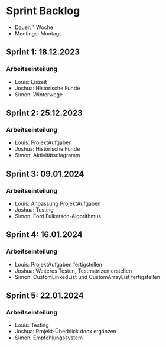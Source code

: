 # Sprint Backlog

- Dauer: 1 Woche
- Meetings: Montags

## Sprint 1: 18.12.2023
### Arbeitseinteilung
- Louis: Eiszeit
- Joshua: Historische Funde
- Simon: Winterwege


## Sprint 2: 25.12.2023
### Arbeitseinteilung
- Louis: ProjektAufgaben
- Joshua: Historische Funde
- Simon: Aktivitätsdiagramm

## Sprint 3: 09.01.2024
### Arbeitseinteilung
- Louis: Anpassung ProjektAufgaben
- Joshua: Testing
- Simon: Ford Fulkerson-Algorithmus

## Sprint 4: 16.01.2024
### Arbeitseinteilung
- Louis: ProjektAufgaben fertigstellen
- Joshua: Weiteres Testen, Testmatrizen erstellen
- Simon: CustomLinkedList und CustomArrayList fertigstellen
## Sprint 5: 22.01.2024
### Arbeitseinteilung
- Louis: Testing
- Joshua: Projekt-Überblick.docx ergänzen
- Simon: Empfehlungssystem